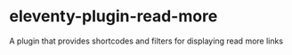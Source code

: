 # eleventy-plugin-read-more
A plugin that provides shortcodes and filters for displaying read more links
